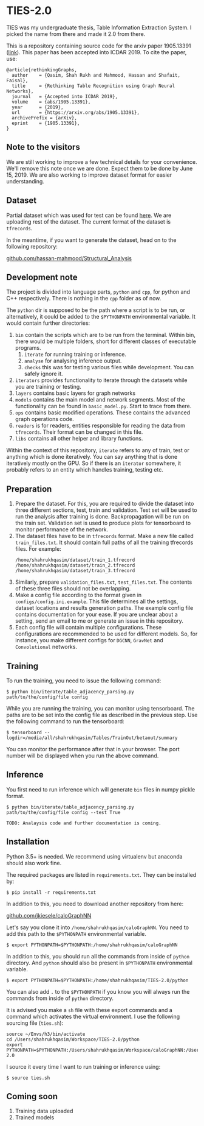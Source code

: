 
# TIES-2.0
TIES was my undergraduate thesis, Table Information Extraction System. I picked the name from there and made it 2.0
 from there.
 
 This is a repository containing source code for the arxiv paper 1905.13391 ([link](https://arxiv.org/pdf/1905.13391.pdf)). This paper has been accepted into 
ICDAR 2019. To cite the paper, use:

```
@article{rethinkingGraphs,
  author    = {Qasim, Shah Rukh and Mahmood, Hassan and Shafait, Faisal},
  title     = {Rethinking Table Recognition using Graph Neural Networks},
  journal   = {Accepted into ICDAR 2019},
  volume    = {abs/1905.13391},
  year      = {2019},
  url       = {https://arxiv.org/abs/1905.13391},
  archivePrefix = {arXiv},
  eprint    = {1905.13391},
}
```

## Note to the visitors
We are still working to improve a few technical details for your convenience. We'll remove this note once we are done. 
Expect them to be done by June 15, 2019. We are also working to improve dataset format for easier understanding.

## Dataset
Partial dataset which was used for test can be found [here](https://drive.google.com/drive/folders/18QyBB1pavj_xCsTyCR6XC_AA525nZaVZ?usp=sharing
). We are uploading rest of the dataset. The current format of the dataset is `tfrecords`.

In the meantime, if you want to generate the dataset, head on to the following repository:


[github.com/hassan-mahmood/Structural_Analysis](https://github.com/hassan-mahmood/Structural_Analysis)


## Development note
The project is divided into language parts, `python` and `cpp`, for python and C++ respectively. There is nothing in the
 `cpp` folder as of now.

The `python` dir is supposed to be the path where a script is to be run, or alternatively, it could be added to the
`$PYTHONPATH` environmental variable. It would contain further directories:
1. `bin` contain the scripts which are to be run from the terminal. Within bin, there would be multiple folders,
short for different classes of executable programs.
    1. `iterate` for running training or inference.
    2. `analyse` for analysing inference output.
    3. `checks` this was for testing various files while development. You can safely ignore it.
2. `iterators` provides functionality to iterate through the datasets while you are training or testing.
3. `layers` contains basic layers for graph networks
3. `models` contains the main model and network segments. Most of the functionality can be found in `basic_model.py`.
Start to trace from there.
4. `ops` contains basic modified operations. These contains the advanced graph operations code. 
5. `readers` is for readers, entities responsible for reading the data from `tfrecords`. Their format can be changed in
this file.
6. `libs` contains all other helper and library functions.

Within the context of this repository, `iterate` refers to any of train, test or anything which is done iteratively. You
can say anything that is done iteratively mostly on the GPU. So if there is an `iterator` somewhere, it probably refers
to an entity which handles training, testing etc.

## Preparation
1. Prepare the dataset. For this, you are required to divide the dataset into three different sections, test, train and validation.
 Test set will be used to run the analysis after training is done. Backpropagation will be run on the train set. Validation set is
  used to produce plots for tensorboard to monitor performance of the network.
2. The dataset files have to be in `tfrecords` format. Make a new file called `train_files.txt`. It should contain full paths of all the training tfrecords files. For example:
    ```
    /home/shahrukhqasim/dataset/train_1.tfrecord
    /home/shahrukhqasim/dataset/train_2.tfrecord
    /home/shahrukhqasim/dataset/train_3.tfrecord
    ```
3. Similarly, prepare `validation_files.txt`, `test_files.txt`. The contents of these three files should not be overlapping.
4. Make a config file according to the format given in `configs/config.ini.example`. This file determines all the settings, dataset locations and results generation paths. The example config file contains documentation for your ease. If you are unclear about a setting, send an email to me or generate an issue in this repository.
5. Each config file will contain multiple configurations. These configurations are recommended to be used for different models.
So, for instance, you make different configs for `DGCNN`, `GravNet` and `Convolutional` networks.

## Training
To run the training, you need to issue the following command:

```$ python bin/iterate/table_adjacency_parsing.py path/to/the/config/file config```

While you are running the training, you can monitor using tensorboard. The paths are to be set into the config file as described in the previous step. Use the following command to run the tensorboard:

```
$ tensorboard --logdir=/media/all/shahrukhqasim/Tables/TrainOut/betaout/summary
```

You can monitor the performance after that in your browser. The port number will be displayed when you run the above command.

## Inference
You first need to run inference which will generate `bin` files in numpy pickle format.

```$ python bin/iterate/table_adjacency_parsing.py path/to/the/config/file config --test True```

```
TODO: Analaysis code and further documentation is coming.
```
 
## Installation
Python 3.5+ is needed. We recommend  using virtualenv but anaconda should also work fine.

The required packages are listed in `requirements.txt`. They can be installed by:
```
$ pip install -r requirements.txt
```

In addition to this, you need to download another repository from here:

[github.com/jkiesele/caloGraphNN](https://github.com/jkiesele/caloGraphNN)

Let's say you clone it into `/home/shahrukhqasim/caloGraphNN`. You need to add this path to the `$PYTHONPATH` environmental variable.
```
$ export PYTHONPATH=$PYTHONPATH:/home/shahrukhqasim/caloGraphNN
```

In addition to this, you should run all the commands from inside of `python` directory. And `python` should also be present in `$PYTHONPATH` environmental variable.
```
$ export PYTHONPATH=$PYTHONPATH:/home/shahrukhqasim/TIES-2.0/python
```

You can also add `.` to the `$PYTHONPATH` if you know you will always run the commands from inside of `python` directory.

It is advised you make a `sh` file with these export commands and a command which activates the virtual environment.
 I use the following sourcing file (`ties.sh`):
```
source ~/Envs/h3/bin/activate
cd /Users/shahrukhqasim/Workspace/TIES-2.0/python
export PYTHONPATH=$PYTHONPATH:/Users/shahrukhqasim/Workspace/caloGraphNN:/Users/shahrukhqasim/Workspace/TIES-2.0
```

I source it every time I want to run training or inference using:
```
$ source ties.sh
```


## Coming soon
1. Training data uploaded
2. Trained models
